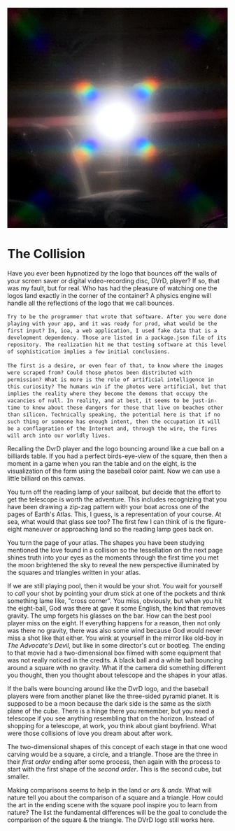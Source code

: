 ![centerfold / lolphotos / assets how-to](centerfold/lol-photos/assets/the-collision.jpg)

# The Collision

Have you ever been hypnotized by the logo that bounces off the walls of your screen saver or digital video-recording disc, DVrD, player? If so, that was my fault, but for real. Who has had the pleasure of watching one the logos land exactly in the corner of the container? A physics engine will handle all the reflections of the logo that we call bounces.

```side-quest
Try to be the programmer that wrote that software. After you were done playing with your app, and it was ready for prod, what would be the first input? In, ioa, a web application, I used fake data that is a development dependency. Those are listed in a package.json file of its repository. The realization hit me that testing software at this level of sophistication implies a few initial conclusions.

The first is a desire, or even fear of that, to know where the images were scraped from? Could those photos been distributed with permission? What is more is the role of artificial intelligence in this curiosity? The humans win if the photos were artificial, but that implies the reality where they become the demons that occupy the vacancies of null. In reality, and at best, it seems to be just-in-time to know about these dangers for those that live on beaches other than silicon. Technically speaking, the potential here is that if no such thing or someone has enough intent, then the occupation it will be a conflagration of the Internet and, through the wire, the fires will arch into our worldly lives.
```

Recalling the DvrD player and the logo bouncing around like a cue ball on a billiards table. If you had a perfect birds-eye-view of the square, then then a moment in a game when you ran the table and on the eight, is the visualization of the form using the baseball color paint. Now we can use a little billiard on this canvas.

You turn off the reading lamp of your sailboat, but decide that the effort to get the telescope is worth the adventure. This includes recognizing that you have been drawing a zip-zag pattern with your boat across one of the pages of Earth's Atlas. This, I guess, is a representation of your course. At sea, what would that glass see too? The first few I can think of is the figure-eight maneuver or approaching land so the reading lamp goes back on.

You turn the page of your atlas. The shapes you have been studying mentioned the love found in a collision so the tessellation on the next page shines truth into your eyes as the moments through the first time you met the moon brightened the sky to reveal the new perspective illuminated by the squares and triangles written in your atlas.

If we are still playing pool, then it would be your shot. You wait for yourself to _call_ your shot by pointing your drum stick at one of the pockets and think something lame like, "cross corner". You miss, obviously, but when you hit the eight-ball, God was there at gave it some English, the kind that removes gravity. The ump forgets his glasses on the bar. How can the best pool player miss on the eight. If everything happens for a reason, then not only was there no gravity, there was also some wind because God would never miss a shot like that either. You wink at yourself in the mirror like old-boy in _The Advocate's Devil_, but like in some director's cut or bootleg. The ending to that movie had a two-dimensional box filmed with some equipment that was not really noticed in the credits. A black ball and a white ball bouncing around a square with no gravity. What if the camera did something different you thought, then you thought about telescope and the shapes in your atlas.

If the balls were bouncing around like the DvrD logo, and the baseball players were from another planet like the three-sided pyramid planet. It is supposed to be a moon because the dark side is the same as the sixth plane of the cube. There is a hinge there you remember, but you need a telescope if you see anything resembling that on the horizon. Instead of shopping for a telescope, at work, you think about giant boyfriend. What were those collisions of love you dream about after work.

The two-dimensional shapes of this concept of each stage in that one wood carving would be a square, a circle, and a triangle. Those are the three in their _first order_ ending after some process, then again with the process to start with the first shape of the _second order_. This is the second cube, but smaller.

Making comparisons seems to help in the land or _ors_ & _ands_. What will nature tell you about the comparison of a square and a triangle. How could the art in the ending scene with the square pool inspire you to learn from nature? The list the fundamental differences will be the goal to conclude the comparison of the square & the triangle. The DVrD logo still works here.
